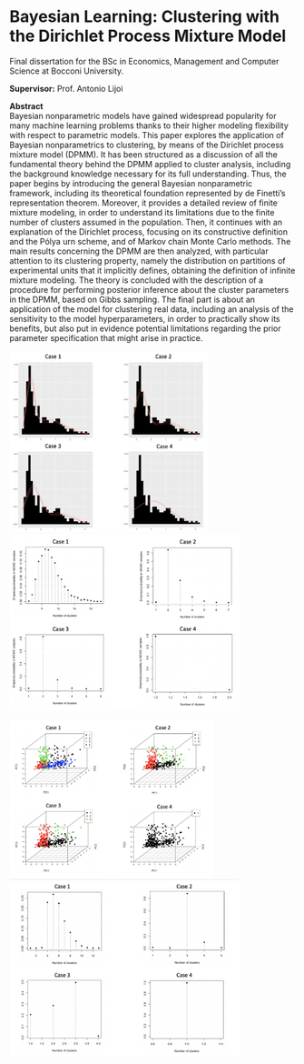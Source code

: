 
# Bayesian Learning: Clustering with the Dirichlet Process Mixture Model

Final dissertation for the BSc in Economics, Management and Computer Science at Bocconi University.

**Supervisor:** Prof. Antonio Lijoi

**Abstract**\
Bayesian nonparametric models have gained widespread popularity for many machine learning problems thanks to their higher modeling flexibility with respect to parametric models. This paper explores the application of Bayesian nonparametrics to clustering, by means of the Dirichlet process mixture model (DPMM). It has been structured as a discussion of all the fundamental theory behind the DPMM applied to cluster analysis, including the background knowledge necessary for its full understanding. Thus, the paper begins by introducing the general Bayesian nonparametric framework, including its theoretical foundation represented by de Finetti’s representation theorem. Moreover, it provides a detailed review of finite mixture modeling, in order to understand its limitations due to the finite number of clusters assumed in the population. Then, it continues with an explanation of the Dirichlet process, focusing on its constructive definition and the Pólya urn scheme, and of Markov chain Monte Carlo methods. The main results concerning the DPMM are then analyzed, with particular attention to its clustering property, namely the distribution on partitions of experimental units that it implicitly defines, obtaining the definition of infinite mixture modeling. The theory is concluded with the description of a procedure for performing posterior inference about the cluster parameters in the DPMM, based on Gibbs sampling. The final part is about an application of the model for clustering real data, including an analysis of the sensitivity to the model hyperparameters, in order to practically show its benefits, but also put in evidence potential limitations regarding the prior parameter specification that might arise in practice.

<p float="left">
  <img src="/images/dpmm_posterior_mean_univariate.png" width="350" />
  <img src="/images/emp_distr_clusters_univariate.png" width="405" /> 
</p>

<p float="left">
  <img src="/images/clustering_multivariate.png" width="360" />
  <img src="/images/emp_distr_clusters_multivariate.png" width="405" /> 
</p>
